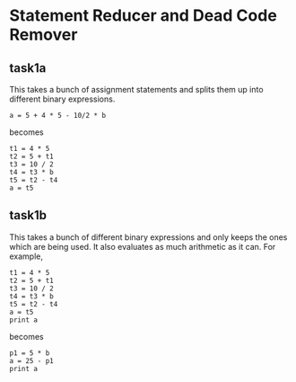# Statement Reducer and Dead Code Remover

## task1a
This takes a bunch of assignment statements and splits them up into different binary expressions.
```
a = 5 + 4 * 5 - 10/2 * b
```
becomes
```
t1 = 4 * 5
t2 = 5 + t1
t3 = 10 / 2
t4 = t3 * b
t5 = t2 - t4
a = t5
```

## task1b
This takes a bunch of different binary expressions and only keeps the ones which are being used. It also evaluates as much arithmetic as it can.
For example,
```
t1 = 4 * 5
t2 = 5 + t1
t3 = 10 / 2
t4 = t3 * b
t5 = t2 - t4
a = t5
print a
```
becomes
```
p1 = 5 * b
a = 25 - p1
print a
```
